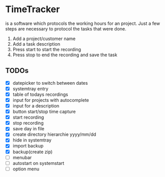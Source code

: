 # TimeTracker
is a software which protocols the working hours for an project. Just a few steps are necessary to protocol the tasks that were done.

1. Add a project/customer name
2. Add a task description
3. Press start to start the recording
4. Press stop to end the recording and save the task

## TODOs
- [X] datepicker to switch between dates
- [X] systemtray entry
- [X] table of todays recordings
- [X] input for projects with autocomplete
- [X] input for a description
- [X] button start/stop time capture
- [X] start recording
- [X] stop recording
- [X] save day in file
- [X] create directory hierarchie yyyy/mm/dd
- [X] hide in systemtray
- [X] import backup
- [X] backup(create zip)
- [ ] menubar
- [ ] autostart on systemstart
- [ ] option menu
